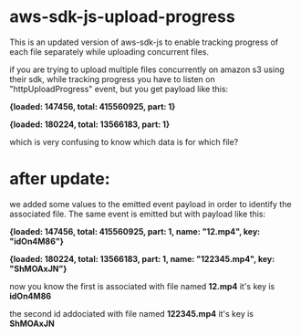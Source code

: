 # aws-sdk-js-upload-progress
This is an updated version of aws-sdk-js to enable tracking progress of each file separately while uploading concurrent files.

if you are trying to upload multiple files concurrently on amazon s3 using their sdk, while tracking progress you have to listen on "httpUploadProgress" event, but you get payload like this:

**{loaded: 147456, total: 415560925, part: 1}**

**{loaded: 180224, total: 13566183, part: 1}**

which is very confusing to know which data is for which file?

after update:
=============
we added some values to the emitted event payload in order to identify the associated file. The same event is emitted but with payload like this:

**{loaded: 147456, total: 415560925, part: 1, name: "12.mp4", key: "idOn4M86"}**

**{loaded: 180224, total: 13566183, part: 1, name: "122345.mp4", key: "ShMOAxJN"}**

now you know the first is associated with file named **12.mp4** it's key is **idOn4M86**

the second id addociated with  file named **122345.mp4** it's key is **ShMOAxJN**
